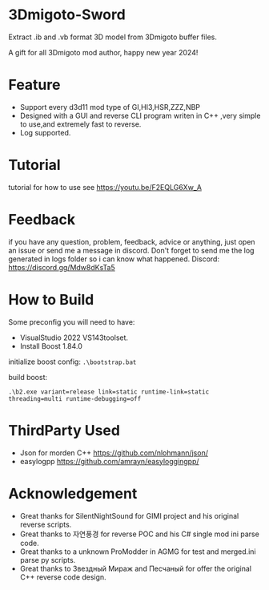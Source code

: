 ﻿# 3Dmigoto-Sword
Extract .ib and .vb format 3D model from 3Dmigoto buffer files.

A gift for all 3Dmigoto mod author, happy new year 2024!

# Feature
- Support every d3d11 mod type of GI,HI3,HSR,ZZZ,NBP
- Designed with a GUI and reverse CLI program writen in C++ ,very simple to use,and extremely fast to reverse.
- Log supported.

# Tutorial
tutorial for how to use see https://youtu.be/F2EQLG6Xw_A

# Feedback
if you have any question, problem, feedback, advice or anything, just open an issue or send me a message in discord.
Don't forget to send me the log generated in logs folder so i can know what happened.
Discord:  https://discord.gg/Mdw8dKsTa5

# How to Build 
Some preconfig you will need to have:
- VisualStudio 2022  VS143toolset.
- Install Boost 1.84.0


initialize boost config:
```.\bootstrap.bat```

build boost: 

```.\b2.exe variant=release link=static runtime-link=static threading=multi runtime-debugging=off```

# ThirdParty Used
- Json for morden C++ https://github.com/nlohmann/json/
- easylogpp https://github.com/amrayn/easyloggingpp/

# Acknowledgement
- Great thanks for SilentNightSound for GIMI project and his original reverse scripts.
- Great thanks to 자연풍경 for reverse POC and his C# single mod ini parse code.
- Great thanks to a unknown ProModder in AGMG for test and merged.ini parse py scripts.
- Great thanks to Звездный Мираж and Песчаный for offer the original C++ reverse code design.
